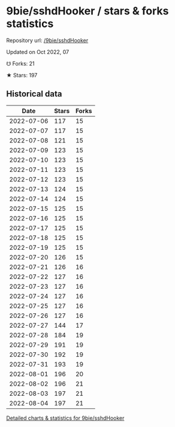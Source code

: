 # 9bie/sshdHooker / stars & forks statistics

Repository url: [/9bie/sshdHooker](https://github.com/9bie/sshdHooker)

Updated on Oct 2022, 07

☋ Forks: 21

★ Stars: 197

## Historical data
| Date | Stars | Forks |
|------|-------|-------|
| 2022-07-06 | 117 | 15 | 
| 2022-07-07 | 117 | 15 | 
| 2022-07-08 | 121 | 15 | 
| 2022-07-09 | 123 | 15 | 
| 2022-07-10 | 123 | 15 | 
| 2022-07-11 | 123 | 15 | 
| 2022-07-12 | 123 | 15 | 
| 2022-07-13 | 124 | 15 | 
| 2022-07-14 | 124 | 15 | 
| 2022-07-15 | 125 | 15 | 
| 2022-07-16 | 125 | 15 | 
| 2022-07-17 | 125 | 15 | 
| 2022-07-18 | 125 | 15 | 
| 2022-07-19 | 125 | 15 | 
| 2022-07-20 | 126 | 15 | 
| 2022-07-21 | 126 | 16 | 
| 2022-07-22 | 127 | 16 | 
| 2022-07-23 | 127 | 16 | 
| 2022-07-24 | 127 | 16 | 
| 2022-07-25 | 127 | 16 | 
| 2022-07-26 | 127 | 16 | 
| 2022-07-27 | 144 | 17 | 
| 2022-07-28 | 184 | 19 | 
| 2022-07-29 | 191 | 19 | 
| 2022-07-30 | 192 | 19 | 
| 2022-07-31 | 193 | 19 | 
| 2022-08-01 | 196 | 20 | 
| 2022-08-02 | 196 | 21 | 
| 2022-08-03 | 197 | 21 | 
| 2022-08-04 | 197 | 21 | 


[Detailed charts & statistics for 9bie/sshdHooker](https://reviewgithub.com/rep/9bie/sshdHooker)
